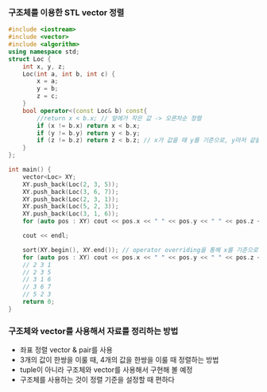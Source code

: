 ### 구조체를 이용한 STL vector 정렬

``` Cpp
#include <iostream>
#include <vector>
#include <algorithm>
using namespace std;
struct Loc {
    int x, y, z;
    Loc(int a, int b, int c) {
        x = a;
        y = b;
        z = c;
    }
    bool operator<(const Loc& b) const{
        //return x < b.x; // 앞에가 작은 값 -> 오른차순 정렬
        if (x != b.x) return x < b.x;
        if (y != b.y) return y < b.y;
        if (z != b.z) return z < b.z; // x가 값을 때 y를 기준으로, y마저 같을 때 z를 기준으로
    }
};

int main() {
    vector<Loc> XY;
    XY.push_back(Loc(2, 3, 5));
    XY.push_back(Loc(3, 6, 7));
    XY.push_back(Loc(2, 3, 1));
    XY.push_back(Loc(5, 2, 3));
    XY.push_back(Loc(3, 1, 6));
    for (auto pos : XY) cout << pos.x << " " << pos.y << " " << pos.z << endl;

    cout << endl;

    sort(XY.begin(), XY.end()); // operator overriding을 통해 x를 기준으로 정렬
    for (auto pos : XY) cout << pos.x << " " << pos.y << " " << pos.z << endl;
    // 2 3 1
    // 2 3 5
    // 3 1 6
    // 3 6 7
    // 5 2 3
    return 0;
}
```

### 구조체와 vector를 사용해서 자료를 정리하는 방법
- 좌표 정렬 vector & pair를 사용
- 3개의 값이 한쌍을 이룰 때, 4개의 값을 한쌍을 이룰 때 정렬하는 방법
- tuple이 아니라 구조체와 vector를 사용해서 구현해 볼 예정
- 구조체를 사용하는 것이 정렬 기준을 설정할 때 편하다